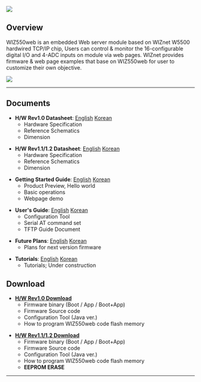 
![](/products/wiz550web/wiz550web_001_small.png)

## Overview

WIZ550web is an embedded Web server module based on WIZnet W5500
hardwired TCP/IP chip, Users can control & monitor the 16-configurable
digital I/O and 4-ADC inputs on module via web pages. WIZnet provides
firmware & web page examples that base on WIZ550web for user to
customize their own objective.

![](/products/wiz550web/wiz550webgsg/wiz550web_product_preview.png)

-----
## Documents



  - **H/W Rev1.0 Datasheet**:
    [English](wiz550webds_en.md)
    [Korean](wiz550webds_kr.md)
      - Hardware Specification
      - Reference Schematics
      - Dimension

<!-- end list -->

  - **H/W Rev1.1/1.2 Datasheet**:
   [English](wiz550webds_rev1.1_en.md)
    [Korean](wiz550webds_rev1.1_kr.md)
      - Hardware Specification
      - Reference Schematics
      - Dimension

<!-- end list -->

  - **Getting Started Guide**:
    [English](wiz550webgsg_en.md)
    [Korean](wiz550webgsg_kr.md)
      - Product Preview, Hello world
      - Basic operations
      - Webpage demo

<!-- end list -->

  - **User's Guide**: [English](wiz550webug_en.md)
    [Korean](wiz550webug_kr.md)
      - Configuration Tool
      - Serial AT command set
      - TFTP Guide Document

<!-- end list -->

  - **Future Plans**: [English](wiz550webfp_en.md)
   [Korean](wiz550webfp_kr.md)
      - Plans for next version firmware

<!-- end list -->

  - **Tutorials**:
    [English](wiz550web_tutorial_en.md)
    [Korean](wiz550web_tutorial_kr.md)
      - Tutorials; Under construction



## Download


  - **[H/W Rev1.0 Download](wiz550web_download.md)**
      - Firmware binary (Boot / App / Boot+App)
      - Firmware Source code 
      - Configuration Tool (Java ver.)
      - How to program WIZ550web code flash memory

<!-- end list -->

  - **[H/W Rev1.1/1.2
    Download](wiz550web_download_rev1.1.md)**
      - Firmware binary (Boot / App / Boot+App)
      - Firmware Source code 
      - Configuration Tool (Java ver.)
      - How to program WIZ550web code flash memory
      - **EEPROM ERASE**



-----
